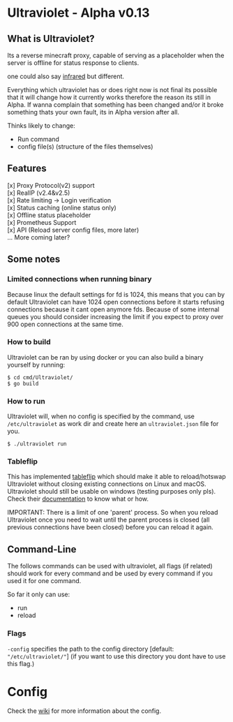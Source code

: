 # Ultraviolet - Alpha v0.13

## What is Ultraviolet?
Its a reverse minecraft proxy, capable of serving as a placeholder when the server is offline for status response to clients.   

one could also say [infrared](https://github.com/haveachin/infrared) but different.

Everything which ultraviolet has or does right now is not final its possible that it will change how it currently works therefore the reason its still in Alpha. If wanna complain that something has been changed and/or it broke something thats your own fault, its in Alpha version after all. 

Thinks likely to change: 
- Run command
- config file(s) (structure of the files themselves)


## Features
[x] Proxy Protocol(v2) support  
[x] RealIP (v2.4&v2.5)  
[x] Rate limiting -> Login verification  
[x] Status caching (online status only)  
[x] Offline status placeholder  
[x] Prometheus Support  
[x] API (Reload server config files, more later)  
... More coming later?

## Some notes
### Limited connections when running binary
Because linux the default settings for fd is 1024, this means that you can by default Ultraviolet can have 1024 open connections before it starts refusing connections because it cant open anymore fds. Because of some internal queues you should consider increasing the limit if you expect to proxy over 900 open connections at the same time. 

### How to build
Ultraviolet can be ran by using docker or you can also build a binary yourself by running:
```
$ cd cmd/Ultraviolet/
$ go build
```  

### How to run

Ultraviolet will, when no config is specified by the command, use `/etc/ultraviolet` as work dir and create here an `ultraviolet.json` file for you.
```
$ ./ultraviolet run
```  

### Tableflip
This has implemented [tableflip](https://github.com/cloudflare/tableflip) which should make it able to reload/hotswap Ultraviolet without closing existing connections on Linux and macOS. Ultraviolet should still be usable on windows (testing purposes only pls). 
Check their [documentation](https://pkg.go.dev/github.com/cloudflare/tableflip) to know what or how. 

IMPORTANT: There is a limit of one 'parent' process. So when you reload Ultraviolet once you need to wait until the parent process is closed (all previous connections have been closed) before you can reload it again.

## Command-Line 
The follows commands can be used with ultraviolet, all flags (if related) should work for every command and be used by every command if you used it for one command.

So far it only can use:
- run
- reload

### Flags
`-config` specifies the path to the config directory [default: `"/etc/ultraviolet/"`]  (if you want to use this directory you dont have to use this flag.)


# Config
Check the [wiki](https://github.com/realDragonium/Ultraviolet/wiki/Config) for more information about the config.  
